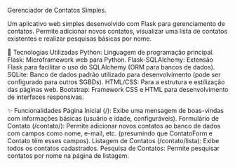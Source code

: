 Gerenciador de Contatos Simples.

Um aplicativo web simples desenvolvido com Flask para gerenciamento de contatos. Permite adicionar novos contatos, visualizar uma lista de contatos existentes e realizar pesquisas básicas por nome.

🚀 Tecnologias Utilizadas
Python: Linguagem de programação principal.
Flask: Microframework web para Python.
Flask-SQLAlchemy: Extensão Flask para facilitar o uso do SQLAlchemy (ORM para bancos de dados).
SQLite: Banco de dados padrão utilizado para desenvolvimento (pode ser configurado para outros SGBDs).
HTML/CSS: Para a estrutura e estilização das páginas web.
Bootstrap: Framework CSS e HTML para desenvolvimento de interfaces responsivas.

✨ Funcionalidades
Página Inicial (/): Exibe uma mensagem de boas-vindas com informações básicas (usuário e idade, configuráveis).
Formulário de Contato (/contato/): Permite adicionar novos contatos ao banco de dados com campos como nome, e-mail, etc. (presumindo que ContatoForm e Contato têm esses campos).
Listagem de Contatos (/contato/lista): Exibe todos os contatos cadastrados.
Pesquisa de Contatos: Permite pesquisar contatos por nome na página de listagem.
